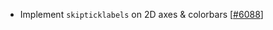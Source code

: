  - Implement `skipticklabels` on 2D axes & colorbars [[#6088](https://github.com/plotly/plotly.js/pull/6088)]
